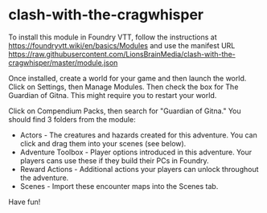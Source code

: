 # clash-with-the-cragwhisper

To install this module in Foundry VTT, follow the instructions at https://foundryvtt.wiki/en/basics/Modules and use the manifest URL https://raw.githubusercontent.com/LionsBrainMedia/clash-with-the-cragwhisper/master/module.json

Once installed, create a world for your game and then launch the world. Click on Settings, then Manage Modules. Then check the box for The Guardian of Gitna. This might require you to restart your world.

Click on Compendium Packs, then search for "Guardian of Gitna." You should find 3 folders from the module:
 * Actors - The creatures and hazards created for this adventure. You can click and drag them into your scenes (see below).
 * Adventure Toolbox - Player options introduced in this adventure. Your players cans use these if they build their PCs in Foundry. 
 * Reward Actions - Additional actions your players can unlock throughout the adventure.
 * Scenes - Import these encounter maps into the Scenes tab.
 
Have fun!
